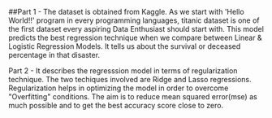 ##Part 1 - 
The dataset is obtained from Kaggle. As we start with 'Hello World!!' program in every programming languages, titanic dataset is one of the first dataset every aspiring Data Enthusiast should start with.
This model predicts the best regression technique when we compare between Linear & Logistic Regression Models. It tells us about the survival or deceased percentage in that disaster.

Part 2 -
It describes the regresssion model in terms of regularization technique. The two techiques involved are Ridge and Lasso regressions. Regularization helps in optimizing the model in order to overcome "Overfitting" conditions. The aim is to reduce mean squared error(mse) as much possible and to get the best accuracy score close to zero.   

